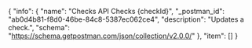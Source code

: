 {
  "info": {
    "name": "Checks API Checks {checkId}",
    "_postman_id": "ab0d4b81-f8d0-46be-84c8-5387ec062ce4",
    "description": "Updates a check.",
    "schema": "https://schema.getpostman.com/json/collection/v2.0.0/"
  },
  "item": []
}